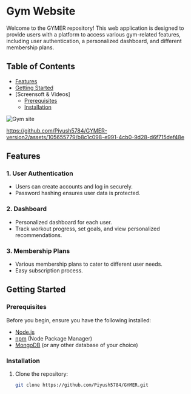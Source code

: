 # Gym Website

Welcome to the GYMER repository! This web application is designed to provide users with a platform to access various gym-related features, including user authentication, a personalized dashboard, and different membership plans.

## Table of Contents
- [Features](#features)
- [Getting Started](#getting-started)
- [Screensoft & Videos]
  - [Prerequisites](#prerequisites)
  - [Installation](#installation)

![Gym site](https://github.com/Piyush5784/GYMER/assets/105655779/2309d709-0b51-44e7-93dc-2d4ecee68d22)


https://github.com/Piyush5784/GYMER-version2/assets/105655779/b8c1c098-e991-4cb0-9d28-d6f715def48e

## Features

### 1. User Authentication
- Users can create accounts and log in securely.
- Password hashing ensures user data is protected.

### 2. Dashboard
- Personalized dashboard for each user.
- Track workout progress, set goals, and view personalized recommendations.

### 3. Membership Plans
- Various membership plans to cater to different user needs.
- Easy subscription process.

## Getting Started

### Prerequisites

Before you begin, ensure you have the following installed:

- [Node.js](https://nodejs.org/)
- [npm](https://www.npmjs.com/) (Node Package Manager)
- [MongoDB](https://www.mongodb.com/) (or any other database of your choice)

### Installation

1. Clone the repository:
   ```bash
   git clone https://github.com/Piyush5784/GYMER.git
